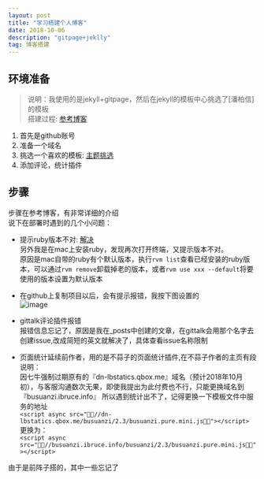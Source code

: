```yaml
---
layout: post
title: "学习搭建个人博客"
date: 2018-10-06 
description: "gitpage+jeklly"
tag: 博客搭建 
---   
```


##   环境准备

> 说明：我使用的是jekyll+gitpage，然后在jekyll的模板中心挑选了[潘柏信]的模板   
搭建过程:  [参考博客](https://yq.aliyun.com/articles/640926)       
       
        

1. 首先是github账号
2. 准备一个域名
3. 挑选一个喜欢的模板:  [主题挑选](http://jekyllthemes.org/?spm=a2c4e.11153940.blogcont640926.12.77189941Qjir4F)
4. 添加评论，统计插件
     
##   步骤

步骤在参考博客，有非常详细的介绍      
说下在部署时遇到的几个小问题：     
- 提示ruby版本不对:   [解决](https://www.jianshu.com/p/48ad6365f3eb)      
    另外我是在mac上安装ruby，发现再次打开终端，又提示版本不对。    
    原因是mac自带的ruby有个默认版本，执行`rvm list`查看已经安装的ruby版本，可以通过`rvm remove`卸载掉老的版本，或者`rvm use xxx --default`将要使用的版本设置为默认版本     
- 在github上复制项目以后，会有提示报错，我按下图设置的    
    ![image](https://user-images.githubusercontent.com/26788046/46715858-50f10900-cc94-11e8-85c1-a7e82ccd7ec7.png)

- gittalk评论插件报错    
    报错信息忘记了，原因是我在_posts中创建的文章，在gittalk会用那个名字去创建issue,改成简短的英文就解决了，具体查看issue名称限制 
- 页面统计延续前作者，用的是不蒜子的页面统计插件,在不蒜子作者的主页有段说明：           
    因七牛强制过期原有的『dn-lbstatics.qbox.me』域名（预计2018年10月初），与客服沟通数次无果，即使我提出为此付费也不行，只能更换域名到『busuanzi.ibruce.info』
    所以遇到统计出不了，记得更换一下模板文件中服务的地址      
    `<script async src="//dn-lbstatics.qbox.me/busuanzi/2.3/busuanzi.pure.mini.js"></script>`      
    更换为：      
    `<script async src="//busuanzi.ibruce.info/busuanzi/2.3/busuanzi.pure.mini.js"></script>`      

         
由于是前阵子搭的，其中一些忘记了   
